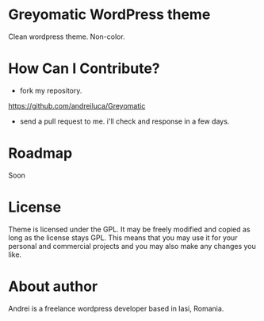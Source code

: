 Greyomatic WordPress theme
=======================================================

Clean wordpress theme. Non-color.

How Can I Contribute?
=======================================================

* fork my repository.

<https://github.com/andreiluca/Greyomatic>


* send a pull request to me. i'll check and response in a few days.

Roadmap
=======================================================

Soon

License
=======================================================

Theme is licensed under the GPL. It may be freely modified and copied as long as the license stays GPL. This means that you may use it for your personal and commercial projects and you may also make any changes you like.

About author
=======================================================
Andrei is a freelance wordpress developer based in Iasi, Romania.

